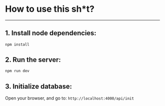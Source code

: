 # How to use this sh*t?

<hr>

## 1. Install node dependencies:

```bash
npm install
```

## 2. Run the server:

```bash
npm run dev
```

## 3. Initialize database:
    
Open your browser, and go to: `http://localhost:4000/api/init`
